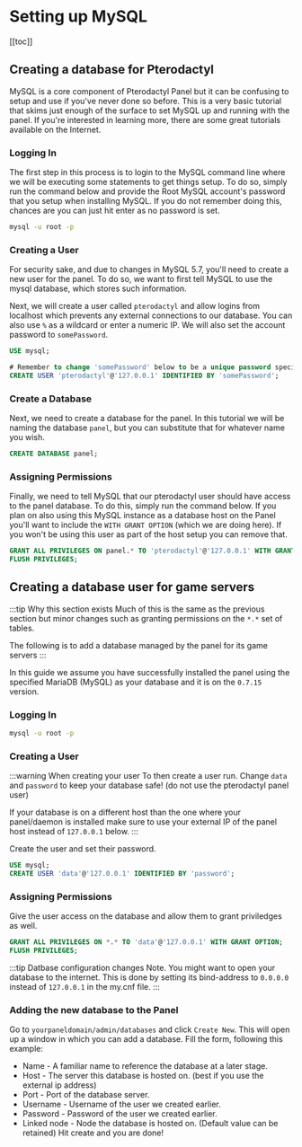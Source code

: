 # Setting up MySQL
[[toc]]


## Creating a database for Pterodactyl
MySQL is a core component of Pterodactyl Panel but it can be confusing to setup and use if you've never done so before.
This is a very basic tutorial that skims just enough of the surface to set MySQL up and running with the panel.
If you're interested in learning more, there are some great tutorials available on the Internet.

### Logging In
The first step in this process is to login to the MySQL command line where we will be executing some statements to get
things setup. To do so, simply run the command below and provide the Root MySQL account's password that you setup when
installing MySQL. If you do not remember doing this, chances are you can just hit enter as no password is set.

``` bash
mysql -u root -p
```

### Creating a User
For security sake, and due to changes in MySQL 5.7, you'll need to create a new user for the panel. To do so, we want
to first tell MySQL to use the mysql database, which stores such information.

Next, we will create a user called `pterodactyl` and allow logins from localhost which prevents any external connections
to our database. You can also use `%` as a wildcard or enter a numeric IP. We will also set the account password
to `somePassword`.

``` sql
USE mysql;

# Remember to change 'somePassword' below to be a unique password specific to this account.
CREATE USER 'pterodactyl'@'127.0.0.1' IDENTIFIED BY 'somePassword';
```

### Create a Database
Next, we need to create a database for the panel. In this tutorial we will be naming the database `panel`, but you can
substitute that for whatever name you wish.

``` sql
CREATE DATABASE panel;
```

### Assigning Permissions
Finally, we need to tell MySQL that our pterodactyl user should have access to the panel database. To do this, simply
run the command below. If you plan on also using this MySQL instance as a database host on the Panel you'll want to
include the `WITH GRANT OPTION` (which we are doing here). If you won't be using this user as part of the host setup
you can remove that.

``` sql
GRANT ALL PRIVILEGES ON panel.* TO 'pterodactyl'@'127.0.0.1' WITH GRANT OPTION;
FLUSH PRIVILEGES;
```

## Creating a database user for game servers
:::tip Why this section exists
Much of this is the same as the previous section but minor changes such as granting permissions on the `*.*` set of tables.

The following is to add a database managed by the panel for its game servers
:::

In this guide we assume you have successfully installed the panel using the specified MariaDB (MySQL) as your database and it is on the `0.7.15` version.

### Logging In

``` bash
mysql -u root -p
```

### Creating a User

:::warning When creating your user
To then create a user run. Change `data` and `password` to keep your database safe! (do not use the pterodactyl panel user)

If your database is on a different host than the one where your panel/daemon is installed make sure to use your external IP of the panel host instead of `127.0.0.1` below.
:::

Create the user and set their password.

```sql
USE mysql;
CREATE USER 'data'@'127.0.0.1' IDENTIFIED BY 'password';
```

### Assigning Permissions

Give the user access on the database and allow them to grant priviledges as well.

```sql
GRANT ALL PRIVILEGES ON *.* TO 'data'@'127.0.0.1' WITH GRANT OPTION;
FLUSH PRIVILEGES;
```

:::tip Datbase configuration changes
Note. You might want to open your database to the internet. This is done by setting its bind-address to `0.0.0.0` instead of `127.0.0.1` in the my.cnf file.
:::

### Adding the new database to the Panel
Go to `yourpaneldomain/admin/databases` and click `Create New`. This will open up a window in which you can add a database.
Fill the form, following this example:
- Name - A familiar name to reference the database at a later stage.
- Host - The server this database is hosted on. (best if you use the external ip address)
- Port - Port of the database server.
- Username - Username of the user we created earlier.
- Password - Password of the user we created earlier.
- Linked node - Node the database is hosted on. (Default value can be retained)
Hit create and you are done!